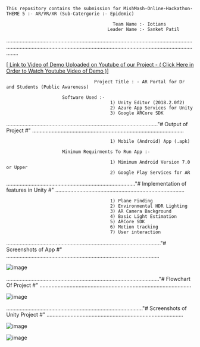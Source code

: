    
    This repository contains the submission for MishMash-Online-Hackathon- THEME 5 :- AR/VR/XR (Sub-Catergorie :- Epidemic) 
                                          
                                            Team Name :- Iotians 
                                          Leader Name :- Sanket Patil
                
................................................................................................................................................................................................................................................................


 [[ Link to Video of Demo Uploaded on Youtube of our Project   -  ( Click Here in Order to Watch Youtube Video of Demo )]](https://www.youtube.com/watch?v=gjSRocOFcNU) 


                                     Project Title : - AR Portal for Dr and Students (Public Awareness)
                               
                         Software Used :-
                                           1) Unity Editor (2018.2.0f2)
                                           2) Azure App Services for Unity
                                           3) Google ARCore SDK
 
....................................................................................................."# Output of Project #" .....................................................................................................

      
                                           1) Mobile (Android) App (.apk)
                                           
                         Minimum Requirments To Run App :-
                         
                                           1) Mimimum Android Version 7.0 or Upper
                                           2) Google Play Services for AR
......................................................................................"# Implementation of features in Unity #" ......................................................................................
   
                                           1) Plane Finding	
                                           2) Environmental HDR Lighting	
                                           3) AR Camera Background	
                                           4) Basic Light Estimation	
                                           5) ARCore SDK
                                           6) Motion tracking
                                           7) User interaction
                                           
......................................................................................................."# Screenshots of App #" ......................................................................................................

![image](https://github.com/sanket9006/MishMash-Online-Hackathon-AR_Portal_For_Dr_and_Students/blob/master/Assets/Prefabs/login1.png)

......................................................................................................"# Flowchart Of Project #" .....................................................................................................

![image](https://github.com/sanket9006/MishMash-Online-Hackathon-AR_Portal_For_Dr_and_Students/blob/master/Assets/Prefabs/MishMash.jpg)


..........................................................................................."# Screenshots of Unity Project #" ...........................................................................................

![image](https://github.com/sanket9006/MishMash-Online-Hackathon-AR_Portal_For_Dr_and_Students/blob/master/Assets/Prefabs/1.PNG)

![image](https://github.com/sanket9006/MishMash-Online-Hackathon-AR_Portal_For_Dr_and_Students/blob/master/Assets/Prefabs/2.PNG)

